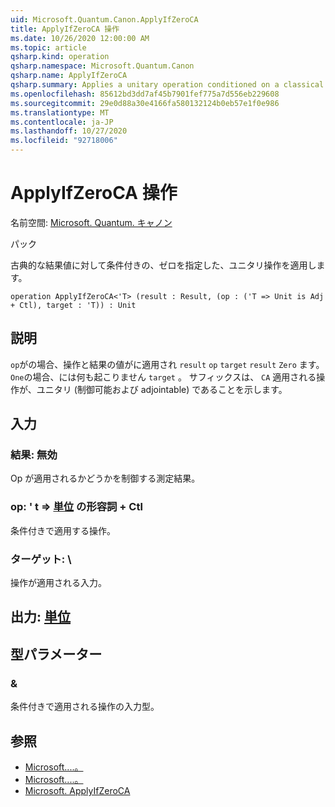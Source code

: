 ```yaml
---
uid: Microsoft.Quantum.Canon.ApplyIfZeroCA
title: ApplyIfZeroCA 操作
ms.date: 10/26/2020 12:00:00 AM
ms.topic: article
qsharp.kind: operation
qsharp.namespace: Microsoft.Quantum.Canon
qsharp.name: ApplyIfZeroCA
qsharp.summary: Applies a unitary operation conditioned on a classical result value being zero.
ms.openlocfilehash: 85612bd3dd7af45b7901fef775a7d556eb229608
ms.sourcegitcommit: 29e0d88a30e4166fa580132124b0eb57e1f0e986
ms.translationtype: MT
ms.contentlocale: ja-JP
ms.lasthandoff: 10/27/2020
ms.locfileid: "92718006"
---
```

# <a name="applyifzeroca-operation"></a>ApplyIfZeroCA 操作

名前空間: [Microsoft. Quantum. キャノン](xref:Microsoft.Quantum.Canon)

パック [](https://nuget.org/packages/)


古典的な結果値に対して条件付きの、ゼロを指定した、ユニタリ操作を適用します。

```qsharp
operation ApplyIfZeroCA<'T> (result : Result, (op : ('T => Unit is Adj + Ctl), target : 'T)) : Unit
```


## <a name="description"></a>説明

`op`がの場合、操作と結果の値がに適用され `result` `op` `target` `result` `Zero` ます。 `One`の場合、には何も起こりません `target` 。
サフィックスは、 `CA` 適用される操作が、ユニタリ (制御可能および adjointable) であることを示します。

## <a name="input"></a>入力

### <a name="result--__invalidresult__"></a>結果: __無効 <Result>__

Op が適用されるかどうかを制御する測定結果。


### <a name="op--t--unit-adj--ctl"></a>op: ' t => [単位](xref:microsoft.quantum.lang-ref.unit) の形容詞 + Ctl

条件付きで適用する操作。


### <a name="target--t"></a>ターゲット: \

操作が適用される入力。



## <a name="output--unit"></a>出力: [単位](xref:microsoft.quantum.lang-ref.unit)



## <a name="type-parameters"></a>型パラメーター

### <a name="t"></a>&

条件付きで適用される操作の入力型。

## <a name="see-also"></a>参照

- [Microsoft....。](xref:Microsoft.Quantum.Canon.ApplyIfZeroC)
- [Microsoft....。](xref:Microsoft.Quantum.Canon.ApplyIfZeroA)
- [Microsoft. ApplyIfZeroCA](xref:Microsoft.Quantum.Canon.ApplyIfZeroCA)
